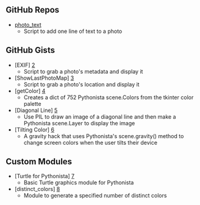 GitHub Repos
------------
* [photo_text][1]
	* Script to add one line of text to a photo

GitHub Gists
------------
* [EXIF] [2]
	* Script to grab a photo's metadata and display it
* [ShowLastPhotoMap] [3]
	* Script to grab a photo's location and display it
* [getColor] [4]
	* Creates a dict of 752 Pythonista scene.Colors from the tkinter color palette
* [Diagonal Line] [5]
	* Use PIL to draw an image of a diagonal line and then make a Pythonista scene.Layer to display the image
* [Tilting Color] [6]
	* A gravity hack that uses Pythonista's scene.gravity() method to change screen colors when the user tilts their device

Custom Modules
------------
* [Turtle for Pythonista] [7]
	* Basic Turtle graphics module for Pythonista
* [distinct_colors] [8]
	* Module to generate a specified number of distinct colors

[1]: https://github.com/humberry/photo_text
[2]: https://gist.github.com/PyDann/2ae90ccadab4c2133766
[3]: https://gist.github.com/omz/8838751
[4]: https://gist.github.com/cclauss/8169809
[5]: https://gist.github.com/cclauss/8683457
[6]: https://gist.github.com/cclauss/6349730
[7]: https://gist.github.com/omz/4413863
[8]: https://gist.github.com/upwart/ede14e200fbeeb331786